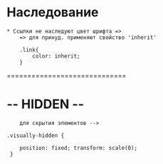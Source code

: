 # Наследование

    * Ссылки не наследуют цвет шрифта =>
        => для принуд. применяют свойство 'inherit'

        .link{
            color: inherit;
        }

=============================

# -- HIDDEN --

        для скрытия элементов -->

    .visually-hidden {

        position: fixed; transform: scale(0);
     }
